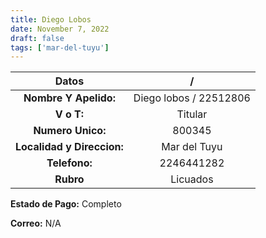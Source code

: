 ```yaml
---
title: Diego Lobos
date: November 7, 2022
draft: false
tags: ['mar-del-tuyu']
---
```


| **Datos**                    | /                      |
| :--------------------------: | :-:                    |
| **Nombre Y Apelido:**       | Diego lobos / 22512806 |
| **V o T:**                   | Titular                |
| **Numero Unico:**            | 800345                 |
| **Localidad y Direccion:**   | Mar del Tuyu           |
| **Telefono:**                | 2246441282             |
| **Rubro**                    | Licuados               |

**Estado de Pago:** Completo

**Correo:** N/A
